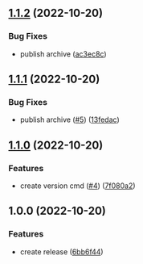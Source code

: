 ## [1.1.2](https://github.com/victorsalaun/ohmyflux/compare/v1.1.1...v1.1.2) (2022-10-20)


### Bug Fixes

* publish archive ([ac3ec8c](https://github.com/victorsalaun/ohmyflux/commit/ac3ec8c449000df76f1070e6892d8362c2c5b0ae))

## [1.1.1](https://github.com/victorsalaun/ohmyflux/compare/v1.1.0...v1.1.1) (2022-10-20)


### Bug Fixes

* publish archive ([#5](https://github.com/victorsalaun/ohmyflux/issues/5)) ([13fedac](https://github.com/victorsalaun/ohmyflux/commit/13fedac541dc685e2d22f981436b61755ab48791))

## [1.1.0](https://github.com/victorsalaun/ohmyflux/compare/v1.0.0...v1.1.0) (2022-10-20)


### Features

* create version cmd ([#4](https://github.com/victorsalaun/ohmyflux/issues/4)) ([7f080a2](https://github.com/victorsalaun/ohmyflux/commit/7f080a2d2a84f73734799b79874b073a63748620))

## 1.0.0 (2022-10-20)


### Features

* create release ([6bb6f44](https://github.com/victorsalaun/ohmyflux/commit/6bb6f44add5021cde89eea4c90989dc1faf01d67))
